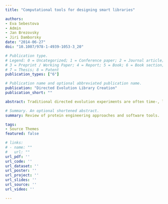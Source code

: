 ```yaml
---
title: "Computational tools for designing smart libraries"

authors:
- Eva Sebestova
- Admin
- Jan Brezovsky
- Jiri Damborsky
date: "2014-06-27"
doi: "10.1007/978-1-4939-1053-3_20"

# Publication type.
# Legend: 0 = Uncategorized; 1 = Conference paper; 2 = Journal article;
# 3 = Preprint / Working Paper; 4 = Report; 5 = Book; 6 = Book section;
# 7 = Thesis; 8 = Patent
publication_types: ["6"]

# Publication name and optional abbreviated publication name.
publication: "Directed Evolution Library Creation"
publication_short: ""

abstract: Traditional directed evolution experiments are often time-, labor- and cost-intensive because they involve repeated rounds of random mutagenesis and the selection or screening of large mutant libraries. The efficiency of directed evolution experiments can be significantly improved by targeting mutagenesis to a limited number of hot-spot positions and/or selecting a limited set of substitutions. The design of such “smart” libraries can be greatly facilitated by in silico analyses and predictions. Here we provide an overview of computational tools applicable for (a) the identification of hot-spots for engineering enzyme properties, and (b) the evaluation of predicted hot-spots and selection of suitable amino acids for substitutions. The selected tools do not require any specific expertise and can easily be implemented by the wider scientific community.

# Summary. An optional shortened abstract.
summary: Review of protein engineering approaches and software tools.

tags:
- Source Themes
featured: false

# links:
# - name: ""
#   url: ""
url_pdf: ''
url_code: ''
url_dataset: ''
url_poster: ''
url_project: ''
url_slides: ''
url_source: ''
url_video: ''

---
```

